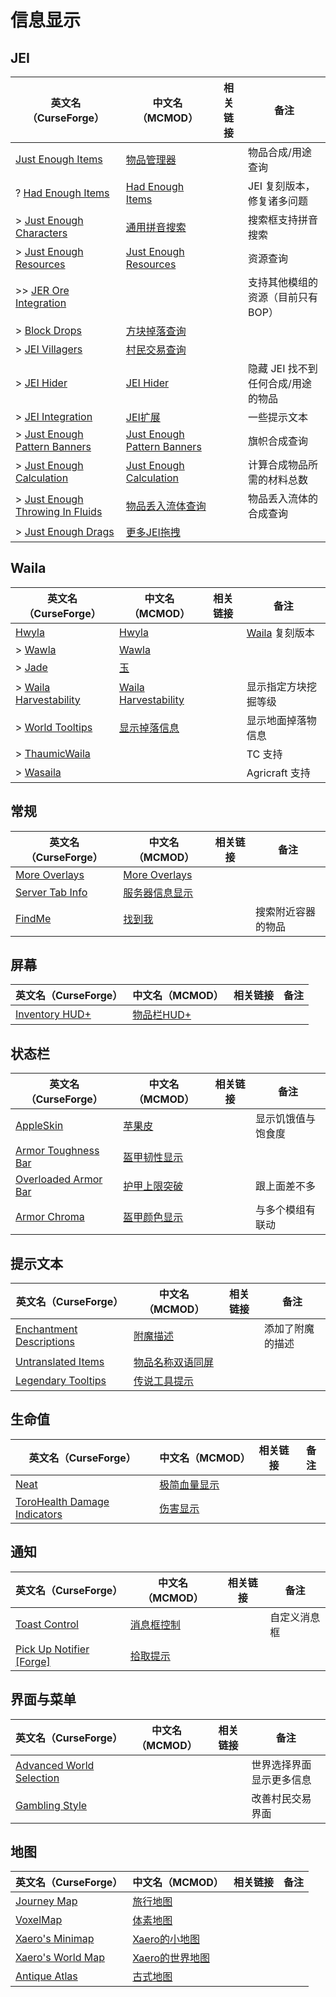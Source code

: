 # 信息显示

## JEI

| 英文名（CurseForge）                                                                                      | 中文名（MCMOD）                                                     | 相关链接 | 备注                               |
| --------------------------------------------------------------------------------------------------------- | ------------------------------------------------------------------- | -------- | ---------------------------------- |
| [Just Enough Items](https://www.curseforge.com/minecraft/mc-mods/jei)                                     | [物品管理器](https://www.mcmod.cn/class/459.html)                   |          | 物品合成/用途查询                  |
| ? [Had Enough Items](https://www.curseforge.com/minecraft/mc-mods/had-enough-items)                       | [Had Enough Items](https://www.mcmod.cn/class/5881.html)            |          | JEI 复刻版本，修复诸多问题         |
| > [Just Enough Characters](https://www.curseforge.com/minecraft/mc-mods/just-enough-characters)           | [通用拼音搜索](https://www.mcmod.cn/class/840.html)                 |          | 搜索框支持拼音搜索                 |
| > [Just Enough Resources](https://www.curseforge.com/minecraft/mc-mods/just-enough-resources-jer)         | [Just Enough Resources](https://www.mcmod.cn/class/855.html)        |          | 资源查询                           |
| >> [JER Ore Integration](https://www.curseforge.com/minecraft/mc-mods/jer-ore-integration)                |                                                                     |          | 支持其他模组的资源（目前只有 BOP） |
| > [Block Drops](https://www.curseforge.com/minecraft/mc-mods/block-drops-jei-addon)                       | [方块掉落查询](https://www.mcmod.cn/class/997.html)                 |          |                                    |
| > [JEI Villagers](https://www.curseforge.com/minecraft/mc-mods/jei-villagers)                             | [村民交易查询](https://www.mcmod.cn/class/2143.html)                |          |                                    |
| > [JEI Hider](https://www.curseforge.com/minecraft/mc-mods/jei-hider)                                     | [JEI Hider](https://www.mcmod.cn/class/1754.html)                   |          | 隐藏 JEI 找不到任何合成/用途的物品 |
| > [JEI Integration](https://www.curseforge.com/minecraft/mc-mods/jei-integration)                         | [JEI扩展](https://www.mcmod.cn/class/2077.html)                     |          | 一些提示文本                       |
| > [Just Enough Pattern Banners](https://www.curseforge.com/minecraft/mc-mods/just-enough-pattern-banners) | [Just Enough Pattern Banners](https://www.mcmod.cn/class/1273.html) |          | 旗帜合成查询                       |
| > [Just Enough Calculation](https://www.curseforge.com/minecraft/mc-mods/just-enough-calculation)         | [Just Enough Calculation](https://www.mcmod.cn/class/3643.html)     |          | 计算合成物品所需的材料总数         |
| > [Just Enough Throwing In Fluids](https://www.curseforge.com/minecraft/mc-mods/jetif)                    | [物品丢入流体查询](https://www.mcmod.cn/class/2094.html)            |          | 物品丢入流体的合成查询             |
| > [Just Enough Drags](https://www.curseforge.com/minecraft/mc-mods/just-enough-drags)                     | [更多JEI拖拽](https://www.mcmod.cn/class/3626.html)                 |          |                                    |

## Waila

| 英文名（CurseForge）                                                                        | 中文名（MCMOD）                                             | 相关链接 | 备注                                                                 |
| ------------------------------------------------------------------------------------------- | ----------------------------------------------------------- | -------- | -------------------------------------------------------------------- |
| [Hwyla](https://www.curseforge.com/minecraft/mc-mods/hwyla)                                 | [Hwyla](https://www.mcmod.cn/class/668.html)                |          | [Waila](https://www.curseforge.com/minecraft/mc-mods/waila) 复刻版本 |
| > [Wawla](https://www.curseforge.com/minecraft/mc-mods/wawla-what-are-we-looking-at)        | [Wawla](https://www.mcmod.cn/class/1201.html)               |          |                                                                      |
| > [Jade](https://www.curseforge.com/minecraft/mc-mods/jade)                                 | [玉](https://www.mcmod.cn/class/3482.html)                  |          |                                                                      |
| > [Waila Harvestability](https://www.curseforge.com/minecraft/mc-mods/waila-harvestability) | [Waila Harvestability](https://www.mcmod.cn/class/666.html) |          | 显示指定方块挖掘等级                                                 |
| > [World Tooltips](https://www.curseforge.com/minecraft/mc-mods/world-tooltips)             | [显示掉落信息](https://www.mcmod.cn/class/2682.html)        |          | 显示地面掉落物信息                                                   |
| > [ThaumicWaila](https://www.curseforge.com/minecraft/mc-mods/thaumicwaila)                 |                                                             |          | TC 支持                                                              |
| > [Wasaila](https://www.curseforge.com/minecraft/mc-mods/wasaila)                           |                                                             |          | Agricraft 支持                                                       |

## 常规

| 英文名（CurseForge）                                                            | 中文名（MCMOD）                                        | 相关链接 | 备注               |
| ------------------------------------------------------------------------------- | ------------------------------------------------------ | -------- | ------------------ |
| [More Overlays](https://www.curseforge.com/minecraft/mc-mods/more-overlays)     | [More Overlays](https://www.mcmod.cn/class/2597.html)  |          |                    |
| [Server Tab Info](https://www.curseforge.com/minecraft/mc-mods/server-tab-info) | [服务器信息显示](https://www.mcmod.cn/class/2717.html) |          |                    |
| [FindMe](https://www.curseforge.com/minecraft/mc-mods/findme)                   | [找到我](https://www.mcmod.cn/class/2156.html)         |          | 搜索附近容器的物品 |

## 屏幕

| 英文名（CurseForge）                                                               | 中文名（MCMOD）                                    | 相关链接 | 备注 |
| ---------------------------------------------------------------------------------- | -------------------------------------------------- | -------- | ---- |
| [Inventory HUD+](https://www.curseforge.com/minecraft/mc-mods/inventory-hud-forge) | [物品栏HUD+](https://www.mcmod.cn/class/3395.html) |          |      |

## 状态栏

| 英文名（CurseForge）                                                                      | 中文名（MCMOD）                                      | 相关链接 | 备注               |
| ----------------------------------------------------------------------------------------- | ---------------------------------------------------- | -------- | ------------------ |
| [AppleSkin](https://www.curseforge.com/minecraft/mc-mods/appleskin)                       | [苹果皮](https://www.mcmod.cn/class/744.html)        |          | 显示饥饿值与饱食度 |
| [Armor Toughness Bar](https://www.curseforge.com/minecraft/mc-mods/armor-toughness-bar)   | [盔甲韧性显示](https://www.mcmod.cn/class/2964.html) |          |                    |
| [Overloaded Armor Bar](https://www.curseforge.com/minecraft/mc-mods/overloaded-armor-bar) | [护甲上限突破](https://www.mcmod.cn/class/3131.html) |          | 跟上面差不多       |
| [Armor Chroma](https://www.curseforge.com/minecraft/mc-mods/armor-chroma)                 | [盔甲颜色显示](https://www.mcmod.cn/class/3164.html) |          | 与多个模组有联动   |

## 提示文本

| 英文名（CurseForge）                                                                              | 中文名（MCMOD）                                          | 相关链接 | 备注             |
| ------------------------------------------------------------------------------------------------- | -------------------------------------------------------- | -------- | ---------------- |
| [Enchantment Descriptions](https://www.curseforge.com/minecraft/mc-mods/enchantment-descriptions) | [附魔描述](https://www.mcmod.cn/class/1945.html)         |          | 添加了附魔的描述 |
| [Untranslated Items](https://www.curseforge.com/minecraft/mc-mods/untranslated-items)             | [物品名称双语同屏](https://www.mcmod.cn/class/3055.html) |          |                  |
| [Legendary Tooltips](https://www.curseforge.com/minecraft/mc-mods/legendary-tooltips)             | [传说工具提示](https://www.mcmod.cn/class/5396.html)     |          |                  |

## 生命值

| 英文名（CurseForge）                                                                                      | 中文名（MCMOD）                                     | 相关链接 | 备注 |
| --------------------------------------------------------------------------------------------------------- | --------------------------------------------------- | -------- | ---- |
| [Neat](https://www.curseforge.com/minecraft/mc-mods/neat)                                                 | [极简血量显示](https://www.mcmod.cn/class/619.html) |          |      |
| [ToroHealth Damage Indicators](https://www.curseforge.com/minecraft/mc-mods/torohealth-damage-indicators) | [伤害显示](https://www.mcmod.cn/class/1015.html)    |          |      |

## 通知

| 英文名（CurseForge）                                                                      | 中文名（MCMOD）                                    | 相关链接 | 备注         |
| ----------------------------------------------------------------------------------------- | -------------------------------------------------- | -------- | ------------ |
| [Toast Control](https://www.curseforge.com/minecraft/mc-mods/toast-control)               | [消息框控制](https://www.mcmod.cn/class/1758.html) |          | 自定义消息框 |
| [Pick Up Notifier [Forge]](https://www.curseforge.com/minecraft/mc-mods/pick-up-notifier) | [拾取提示](https://www.mcmod.cn/class/5216.html)   |          |              |

## 界面与菜单

| 英文名（CurseForge）                                                                              | 中文名（MCMOD） | 相关链接 | 备注                     |
| ------------------------------------------------------------------------------------------------- | --------------- | -------- | ------------------------ |
| [Advanced World Selection](https://www.curseforge.com/minecraft/mc-mods/advanced-world-selection) |                 |          | 世界选择界面显示更多信息 |
| [Gambling Style](https://www.curseforge.com/minecraft/mc-mods/gambling-style)                     |                 |          | 改善村民交易界面         |

## 地图

| 英文名（CurseForge）                                                               | 中文名（MCMOD）                                         | 相关链接 | 备注 |
| ---------------------------------------------------------------------------------- | ------------------------------------------------------- | -------- | ---- |
| [Journey Map](https://www.curseforge.com/minecraft/mc-mods/journeymap)             | [旅行地图](https://www.mcmod.cn/class/198.html)         |          |      |
| [VoxelMap](https://www.curseforge.com/minecraft/mc-mods/voxelmap)                  | [体素地图](https://www.mcmod.cn/class/981.html)         |          |      |
| [Xaero's Minimap](https://www.curseforge.com/minecraft/mc-mods/xaeros-minimap)     | [Xaero的小地图](https://www.mcmod.cn/class/1701.html)   |          |      |
| [Xaero's World Map](https://www.curseforge.com/minecraft/mc-mods/xaeros-world-map) | [Xaero的世界地图](https://www.mcmod.cn/class/1483.html) |          |      |
| [Antique Atlas](https://www.curseforge.com/minecraft/mc-mods/antique-atlas)        | [古式地图](https://www.mcmod.cn/class/1308.html)        |          |      |
